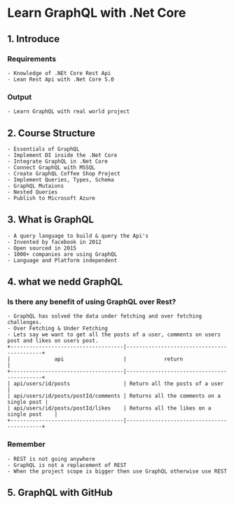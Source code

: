
# Learn GraphQL with .Net Core

## 1. Introduce

### Requirements
    - Knowledge of .NEt Core Rest Api
    - Lean Rest Api with .Net Core 5.0

### Output
    - Learn GraphQL with real world project

## 2. Course Structure

    - Essentials of GraphQL
    - Implement DI inside the .Net Core
    - Integrate GraphQL in .Net Core
    - Connect GraphQL with MSSQL
    - Create GraphQL Coffee Shop Project
    - Implement Queries, Types, Schema
    - GraphQL Mutaions
    - Nested Queries
    - Publish to Microsoft Azure

## 3. What is GraphQL

    - A query language to build & query the Api's
    - Invented by facebook in 2012
    - Open sourced in 2015
    - 1000+ companies are using GraphQL
    - Language and Platform independent

## 4. what we nedd GraphQL

### Is there any benefit of using GraphQL over Rest?

    - GraphQL has solved the data under fetching and over fetching challenges.
    - Over Fetching & Under Fetching 
    - Lets say we want to get all the posts of a user, comments on users post and likes on users post. 
    +------------------------------------|-------------------------------------------+
    |              api                   |            return                         |
    +------------------------------------|-------------------------------------------+
    | api/users/id/posts                 | Return all the posts of a user            |
    | api/users/id/posts/postId/comments | Returns all the comments on a single post |
    | api/users/id/posts/postId/likes    | Returns all the likes on a single post    |
    +------------------------------------|-------------------------------------------+

### Remember 
    - REST is not going anywhere 
    - GraphQL is not a replacement of REST
    - When the project scope is bigger then use GraphQL otherwise use REST

## 5. GraphQL with GitHub





